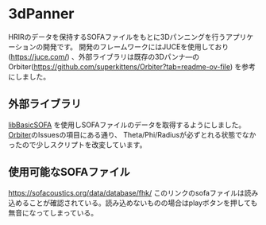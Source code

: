 # 3dPanner

HRIRのデータを保持するSOFAファイルをもとに3Dパンニングを行うアプリケーションの開発です。
開発のフレームワークにはJUCEを使用しており(https://juce.com/)
、外部ライブラリは既存の3Dパンナ―のOrbiter(https://github.com/superkittens/Orbiter?tab=readme-ov-file)
を参考にしました。




## 外部ライブラリ

[libBasicSOFA](https://github.com/superkittens/libBasicSOFA) を使用しSOFAファイルのデータを取得するようにしました。[Orbiter](https://github.com/superkittens/Orbiter?tab=readme-ov-file)のIssuesの項目にある通り、
Theta/Phi/Radiusが必ずとれる状態でなかったので少しスクリプトを改変しています。




## 使用可能なSOFAファイル

https://sofacoustics.org/data/database/fhk/
このリンクのsofaファイルは読み込めることが確認されている。読み込めないものの場合はplayボタンを押しても無音になってしまっている。
